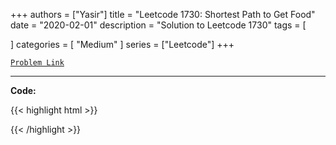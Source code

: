 
+++
authors = ["Yasir"]
title = "Leetcode 1730: Shortest Path to Get Food"
date = "2020-02-01"
description = "Solution to Leetcode 1730"
tags = [
    
]
categories = [
    "Medium"
]
series = ["Leetcode"]
+++



[`Problem Link`](https://leetcode.com/problems/shortest-path-to-get-food/description/)

---

**Code:**

{{< highlight html >}}

{{< /highlight >}}

